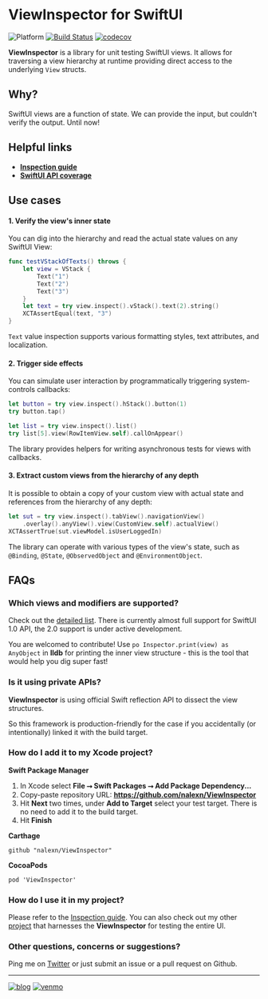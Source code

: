 # ViewInspector for SwiftUI

![Platform](https://img.shields.io/badge/platform-iOS%20%7C%20tvOS%20%7C%20macOS-lightgrey) [![Build Status](https://travis-ci.com/nalexn/ViewInspector.svg?branch=master)](https://travis-ci.com/nalexn/ViewInspector) [![codecov](https://codecov.io/gh/nalexn/ViewInspector/branch/master/graph/badge.svg)](https://codecov.io/gh/nalexn/ViewInspector)

**ViewInspector** is a library for unit testing SwiftUI views.
It allows for traversing a view hierarchy at runtime providing direct access to the underlying `View` structs.

## Why?

SwiftUI views are a function of state. We can provide the input, but couldn't verify the output. Until now!

## Helpful links

* **[Inspection guide](guide.md)**
* **[SwiftUI API coverage](readiness.md)**

## Use cases

#### 1. Verify the view's inner state

You can dig into the hierarchy and read the actual state values on any SwiftUI View:

```swift
func testVStackOfTexts() throws {
    let view = VStack {
        Text("1")
        Text("2")
        Text("3")
    }
    let text = try view.inspect().vStack().text(2).string()
    XCTAssertEqual(text, "3")
}
```

`Text` value inspection supports various formatting styles, text attributes, and localization.

#### 2. Trigger side effects

You can simulate user interaction by programmatically triggering system-controls callbacks:

```swift
let button = try view.inspect().hStack().button(1)
try button.tap()

let list = try view.inspect().list()
try list[5].view(RowItemView.self).callOnAppear()
```

The library provides helpers for writing asynchronous tests for views with callbacks.

#### 3. Extract custom views from the hierarchy of any depth

It is possible to obtain a copy of your custom view with actual state and references from the hierarchy of any depth:

```swift
let sut = try view.inspect().tabView().navigationView()
    .overlay().anyView().view(CustomView.self).actualView()
XCTAssertTrue(sut.viewModel.isUserLoggedIn)
```

The library can operate with various types of the view's state, such as `@Binding`, `@State`, `@ObservedObject` and `@EnvironmentObject`.

## FAQs

### Which views and modifiers are supported?

Check out the [detailed list](readiness.md). There is currently almost full support for SwiftUI 1.0 API, the 2.0 support is under active development.

You are welcomed to contribute! Use `po Inspector.print(view) as AnyObject` in **lldb** for printing the inner view structure - this is the tool that would help you dig super fast!

### Is it using private APIs?

**ViewInspector** is using official Swift reflection API to dissect the view structures.

So this framework is production-friendly for the case if you accidentally (or intentionally) linked it with the build target.

### How do I add it to my Xcode project?

**Swift Package Manager**

1. In Xcode select **File ⭢ Swift Packages ⭢ Add Package Dependency...**
2. Copy-paste repository URL: **https://github.com/nalexn/ViewInspector**
3. Hit **Next** two times, under **Add to Target** select your test target. There is no need to add it to the build target.
4. Hit **Finish**

**Carthage**

`github "nalexn/ViewInspector"`

**CocoaPods**

`pod 'ViewInspector'`

### How do I use it in my project?

Please refer to the [Inspection guide](guide.md). You can also check out my other [project](https://github.com/nalexn/clean-architecture-swiftui) that harnesses the **ViewInspector** for testing the entire UI.

### Other questions, concerns or suggestions?

Ping me on [Twitter](https://twitter.com/nallexn) or just submit an issue or a pull request on Github.

---

[![blog](https://img.shields.io/badge/blog-github-blue)](https://nalexn.github.io/?utm_source=nalexn_github) [![venmo](https://img.shields.io/badge/%F0%9F%8D%BA-Venmo-brightgreen)](https://venmo.com/nallexn)
